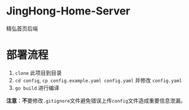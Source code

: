# JingHong-Home-Server
精弘首页后端

# 部署流程
1. `clone` 此项目到目录
2. `cd config`, `cp config.example.yaml config.yaml` 并修改 `config.yaml`
3. `go build` 进行编译

**注意**：**不**要修改`.gitignore`文件避免错误上传`config`文件造成重要信息泄漏。
